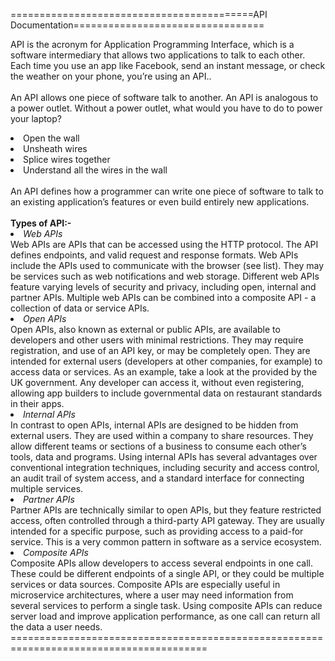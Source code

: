 ==========================================API Documentation=================================

API is the acronym for Application Programming Interface, which is a software intermediary that allows two applications to talk to each other. Each time you use an app like Facebook, send an instant message, or check the weather on your phone, you’re using an API..<br><br>An API allows one piece of software talk to another. An API is analogous to a power outlet. Without a power outlet, what would you have to do to power your laptop?

<li>Open the wall</ol><br>
<li>Unsheath wires<br>
<li>Splice wires together<br>
<li>Understand all the wires in the wall<br><br>
An API defines how a programmer can write one piece of software to talk to an existing application’s features or even build entirely new applications.
  <br><br><b>Types of API:-</b><br>
<li><i>Web APIs</i></li>
Web APIs are APIs that can be accessed using the HTTP protocol. The API defines endpoints, and valid request and response formats. Web APIs include the APIs used to communicate with the browser (see  list). They may be services such as web notifications and web storage. Different web APIs feature varying levels of security and privacy, including open, internal and partner APIs. Multiple web APIs can be combined into a composite API - a collection of data or service APIs.

<li><i>Open APIs</i></li>
Open APIs, also known as external or public APIs, are available to developers and other users with minimal restrictions. They may require registration, and use of an API key, or may be completely open. They are intended for external users (developers at other companies, for example) to access data or services. As an example, take a look at the  provided by the UK government. Any developer can access it, without even registering, allowing app builders to include governmental data on restaurant standards in their apps.

<li><i>Internal APIs</i></li>
In contrast to open APIs, internal APIs are designed to be hidden from external users. They are used within a company to share resources. They allow different teams or sections of a business to consume each other’s tools, data and programs. Using internal APIs has several advantages over conventional integration techniques, including security and access control, an audit trail of system access, and a standard interface for connecting multiple services.

<li><i>Partner APIs</i></li>
Partner APIs are technically similar to open APIs, but they feature restricted access, often controlled through a third-party API gateway. They are usually intended for a specific purpose, such as providing access to a paid-for service. This is a very common pattern in software as a service ecosystem.

<li><i>Composite APIs</i></li>
Composite APIs allow developers to access several endpoints in one call. These could be different endpoints of a single API, or they could be multiple services or data sources. Composite APIs are especially useful in microservice architectures, where a user may need information from several services to perform a single task. Using composite APIs can reduce server load and improve application performance, as one call can return all the data a user needs.
========================================================================================
<!--
**saivikasG/saivikasG** is a ✨ _special_ ✨ repository because its `README.md` (this file) appears on your GitHub profile.

Here are some ideas to get you started:

- 🔭 I’m currently working on ...
- 🌱 I’m currently learning ...
- 👯 I’m looking to collaborate on ...
- 🤔 I’m looking for help with ...
- 💬 Ask me about ...
- 📫 How to reach me: ...
- 😄 Pronouns: ...
- ⚡ Fun fact: ...
-->

